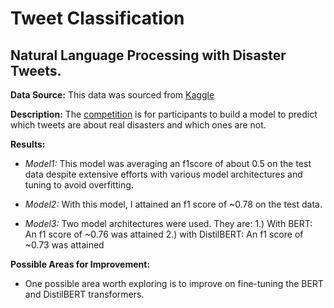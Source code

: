 # Tweet Classification 

## Natural Language Processing with Disaster Tweets.

**Data Source:** This data was sourced from [Kaggle](https://www.kaggle.com/competitions/nlp-getting-started/data)

**Description:** The [competition](https://www.kaggle.com/competitions/nlp-getting-started/overview) is for participants to build a model to predict which tweets are about real disasters and which ones are not.

**Results:**

- *Model1:* This model was averaging an f1score of about 0.5 on the test data despite extensive efforts with various model architectures and tuning to avoid overfitting. 

- *Model2:* With this model, I attained an f1 score of ~0.78 on the test data.

- *Model3:* Two model architectures were used. They are: 
   	1.) With BERT: An f1 score of ~0.76 was attained
	2.) with DistilBERT: An f1 score of ~0.73 was attained


**Possible Areas for Improvement:**

- One possible area worth exploring is to improve on fine-tuning the BERT and DistilBERT transformers.
